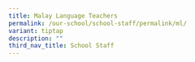 ```yaml
---
title: Malay Language Teachers
permalink: /our-school/school-staff/permalink/ml/
variant: tiptap
description: ""
third_nav_title: School Staff
---
```

